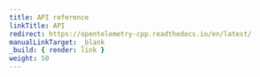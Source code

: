 ```yaml
---
title: API reference
linkTitle: API
redirect: https://opentelemetry-cpp.readthedocs.io/en/latest/
manualLinkTarget: _blank
_build: { render: link }
weight: 50
---
```

